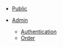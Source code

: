 - [Public](public/README.md)

- [Admin](public/admin/README.md)

    - [Authentication](public/admin/authentication.md)
    - [Order](public/admin/order.md)